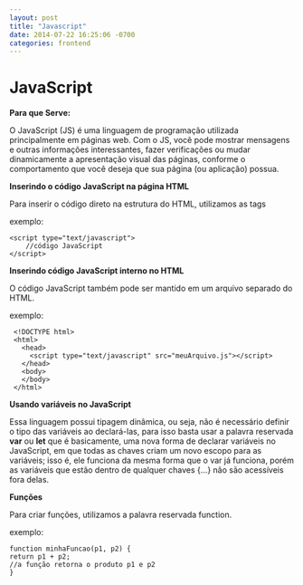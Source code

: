 ```yaml
---
layout: post
title: "Javascript"
date: 2014-07-22 16:25:06 -0700
categories: frontend
---
```


# JavaScript

**Para que Serve:**

O JavaScript (JS) é uma linguagem de programação utilizada principalmente em páginas web. Com o JS, você pode mostrar mensagens e outras informações interessantes, fazer verificações ou mudar dinamicamente a apresentação visual das páginas, conforme o comportamento que você deseja que sua página (ou aplicação) possua.

**Inserindo o código JavaScript na página HTML**

Para inserir o código direto na estrutura do HTML, utilizamos as tags <script> e </script>

exemplo:
```
<script type="text/javascript">
    //código JavaScript
</script>
```
 **Inserindo código JavaScript interno no HTML**
 
 O código JavaScript também pode ser mantido em um arquivo separado do HTML. 
 
exemplo:
```
 <!DOCTYPE html>
 <html>
   <head>
     <script type="text/javascript" src="meuArquivo.js"></script>
   </head>
   <body>
   </body>
 </html>
 ```
 
 **Usando variáveis no JavaScript**
 
 Essa linguagem possui tipagem dinâmica, ou seja, não é necessário definir o tipo das variáveis ao declará-las, para isso basta usar a palavra reservada __var__ ou __let__ que é basicamente, uma nova forma de declarar variáveis no JavaScript, em que todas as chaves criam um novo escopo para as variáveis; isso é, ele funciona da mesma forma que o var já funciona, porém as variáveis que estão dentro de qualquer chaves {…} não são acessíveis fora delas. 
 
 **Funções**
 
 Para criar funções, utilizamos a palavra reservada function.
 					
 exemplo:
 ```
 function minhaFuncao(p1, p2) {
 return p1 + p2;   
 //a função retorna o produto p1 e p2
 }
 ```

          

